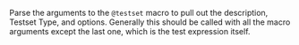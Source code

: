 Parse the arguments to the `@testset` macro to pull out the description, Testset Type, and options. Generally this should be called with all the macro arguments except the last one, which is the test expression itself.
